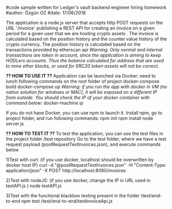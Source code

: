 #code sample written for Ledger's vault backend engineer hiring homework
#author: Özgün OZ
#date: 17/06/2018

The application is a node.js server that accepts http POST requests on the URL '/invoice'
publishing a REST API for creating an invoice on a given period for a given user that we are hosting crypto assets .
The invoice is calculated based on the position history and the counter value history of the crypto currency.
The position history is calculated based on the transactions provided by etherscan api
*Warning: Only normal and internal transactions are taken in account, since the application is aiming to keep HODLers accounts.
Thus the balance calculated for address that are used to mine ether blocks, or used for ERC20 token assets will not be correct.*


**?? HOW TO USE IT ??**
Application can be launched via Docker:
need to lunch following commands on the root folder of project
  docker-compose build
  docker-compose up
*Warning: if you run the app with docker in VM (no native solution for windows or MAC),
it will be exposed on a different IP from outside. You should check the IP of your docker container with command below:*
  docker-machine ip

If you do not have Docker, you can use npm to launch it.
Install npm, go to project folder, and run following commands:
  npm init
  npm install
  node server.js


**?? HOW TO TEST IT ??**
To test the application, you can use the test files in the project folder /test repository
Go to the test folder, where we have a test request payload (postRequestTestInvoices.json), and execute commands below

1)Test with curl: (if you use docker, localhost should be overwritten by docker host IP)
  curl -d "@postRequestTestInvoices.json" -H "Content-Type: application/json" -X POST http://localhost:8080/invoices

2)Test with nodeJS: (if you use docker, change the IP in URL used in testAPI.js )
  node testAPI.js

3)Test with the functional blackbox testing present in the folder /test/end-to-end
  npm test /test/end-to-end/testInvoiceApi.js
